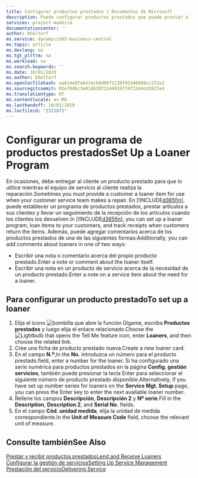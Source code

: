 ```yaml
---
title: Configurar productos prestados | Documentos de Microsoft
description: Puede configurar productos prestados que puede prestar a los clientes para reemplazar productos de servicio mientras están en servicio.
services: project-madeira
documentationcenter: ''
author: bholtorf
ms.service: dynamics365-business-central
ms.topic: article
ms.devlang: na
ms.tgt_pltfrm: na
ms.workload: na
ms.search.keywords: ''
ms.date: 10/01/2019
ms.author: bholtorf
ms.openlocfilehash: aa614e87a6414cb0d96f1130f02d40898cc2f2e3
ms.sourcegitcommit: 02e704bc3e01d62072144919774f1244c42827e4
ms.translationtype: HT
ms.contentlocale: es-MX
ms.lasthandoff: 10/01/2019
ms.locfileid: "2311871"
---
```

# <a name="set-up-a-loaner-program"></a><span data-ttu-id="f5c4e-103">Configurar un programa de productos prestados</span><span class="sxs-lookup"><span data-stu-id="f5c4e-103">Set Up a Loaner Program</span></span>
<span data-ttu-id="f5c4e-104">En ocasiones, debe entregar al cliente un producto prestado para que lo utilice mientras el equipo de servicio al cliente realiza la reparación.</span><span class="sxs-lookup"><span data-stu-id="f5c4e-104">Sometimes you must provide a customer a loaner item for use when your customer service team makes a repair.</span></span> <span data-ttu-id="f5c4e-105">En [!INCLUDE[d365fin](includes/d365fin_md.md)], puede establecer un programa de productos prestados, prestar artículos a sus clientes y llevar un seguimiento de la recepción de los artículos cuando los clientes los devuelven.</span><span class="sxs-lookup"><span data-stu-id="f5c4e-105">In [!INCLUDE[d365fin](includes/d365fin_md.md)], you can set up a loaner program, loan items to your customers, and track receipts when customers return the items.</span></span> <span data-ttu-id="f5c4e-106">Además, puede agregar comentarios acerca de los productos prestados de una de las siguientes formas:</span><span class="sxs-lookup"><span data-stu-id="f5c4e-106">Additionally, you can add comments about loaners in one of two ways:</span></span>  
  
* <span data-ttu-id="f5c4e-107">Escribir una nota o comentario acerca del propio producto prestado.</span><span class="sxs-lookup"><span data-stu-id="f5c4e-107">Enter a note or comment about the loaner itself.</span></span>  
* <span data-ttu-id="f5c4e-108">Escribir una nota en un producto de servicio acerca de la necesidad de un producto prestado.</span><span class="sxs-lookup"><span data-stu-id="f5c4e-108">Enter a note on a service item about the need for a loaner.</span></span>  

## <a name="to-set-up-a-loaner"></a><span data-ttu-id="f5c4e-109">Para configurar un producto prestado</span><span class="sxs-lookup"><span data-stu-id="f5c4e-109">To set up a loaner</span></span>  
1. <span data-ttu-id="f5c4e-110">Elija el icono ![bombilla que abre la función Dígame](media/ui-search/search_small.png "Dígame que desea hacer"), escriba **Productos prestados** y luego elija el enlace relacionado.</span><span class="sxs-lookup"><span data-stu-id="f5c4e-110">Choose the ![Lightbulb that opens the Tell Me feature](media/ui-search/search_small.png "Tell me what you want to do") icon, enter **Loaners**, and then choose the related link.</span></span>  
2. <span data-ttu-id="f5c4e-111">Cree una ficha de producto prestado nueva.</span><span class="sxs-lookup"><span data-stu-id="f5c4e-111">Create a new loaner card.</span></span> 
3. <span data-ttu-id="f5c4e-112">En el campo **N.º**,</span><span class="sxs-lookup"><span data-stu-id="f5c4e-112">In the **No.**</span></span> <span data-ttu-id="f5c4e-113">introduzca un número para el producto prestado.</span><span class="sxs-lookup"><span data-stu-id="f5c4e-113">field, enter a number for the loaner.</span></span> <span data-ttu-id="f5c4e-114">Si ha configurado una serie numérica para productos prestados en la página **Config. gestión servicios**, también puede presionar la tecla Enter para seleccionar el siguiente número de producto prestado disponible.</span><span class="sxs-lookup"><span data-stu-id="f5c4e-114">Alternatively, if you have set up number series for loaners on the **Service Mgt. Setup** page, you can press the Enter key to enter the next available loaner number.</span></span>  
4. <span data-ttu-id="f5c4e-115">Rellene los campos **Descripción**, **Descripción 2** y **Nº serie**.</span><span class="sxs-lookup"><span data-stu-id="f5c4e-115">Fill in the **Description**, **Description 2**, and **Serial No.** fields.</span></span>  
5. <span data-ttu-id="f5c4e-116">En el campo **Cód. unidad medida**, elija la unidad de medida correspondiente.</span><span class="sxs-lookup"><span data-stu-id="f5c4e-116">In the **Unit of Measure Code** field, choose the relevant unit of measure.</span></span>  
  
## <a name="see-also"></a><span data-ttu-id="f5c4e-117">Consulte también</span><span class="sxs-lookup"><span data-stu-id="f5c4e-117">See Also</span></span>
[<span data-ttu-id="f5c4e-118">Prestar y recibir productos prestados</span><span class="sxs-lookup"><span data-stu-id="f5c4e-118">Lend and Receive Loaners</span></span>](service-how-to-lend-receive-loaners.md)  
[<span data-ttu-id="f5c4e-119">Configurar la gestión de servicios</span><span class="sxs-lookup"><span data-stu-id="f5c4e-119">Setting Up Service Management</span></span>](service-setup-service.md)  
[<span data-ttu-id="f5c4e-120">Prestación del servicio</span><span class="sxs-lookup"><span data-stu-id="f5c4e-120">Delivering Service</span></span>](service-deliver-service.md)  

